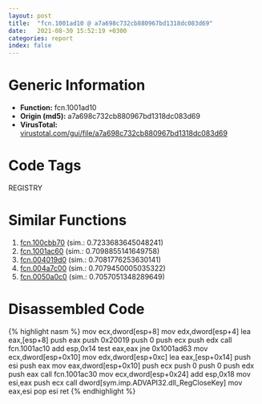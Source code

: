 ```yaml
---
layout: post
title:  "fcn.1001ad10 @ a7a698c732cb880967bd1318dc083d69"
date:   2021-08-30 15:52:19 +0300
categories: report
index: false
---
```


# Generic Information
- **Function:** fcn.1001ad10
- **Origin (md5):** a7a698c732cb880967bd1318dc083d69
- **VirusTotal:** [virustotal.com/gui/file/a7a698c732cb880967bd1318dc083d69][virustotal_ref]

# Code Tags
<span class="tag" id="REGISTRY">REGISTRY</span>


# Similar Functions

1. [fcn.100cbb70][similar_1_ref] (sim.: 0.7233683645048241)
2. [fcn.1001ac60][similar_2_ref] (sim.: 0.7098855141649758)
3. [fcn.004019d0][similar_3_ref] (sim.: 0.7081776253630141)
4. [fcn.004a7c00][similar_4_ref] (sim.: 0.7079450005035322)
5. [fcn.0050a0c0][similar_5_ref] (sim.: 0.7057051348289649)


# Disassembled Code

{% highlight nasm %}
mov ecx,dword[esp+8]
mov edx,dword[esp+4]
lea eax,[esp+8]
push eax
push 0x20019
push 0
push ecx
push edx
call fcn.1001ac10
add esp,0x14
test eax,eax
jne 0x1001ad63
mov ecx,dword[esp+0x10]
mov edx,dword[esp+0xc]
lea eax,[esp+0x14]
push esi
push eax
mov eax,dword[esp+0x10]
push ecx
push 0
push 0
push edx
push eax
call fcn.1001ac30
mov ecx,dword[esp+0x24]
add esp,0x18
mov esi,eax
push ecx
call dword[sym.imp.ADVAPI32.dll_RegCloseKey]
mov eax,esi
pop esi
ret 
{% endhighlight %}


[similar_1_ref]: /report/fcn.100cbb70@89dc67d2f980e8488f97b1bf8cb24258
[similar_2_ref]: /report/fcn.1001ac60@a7a698c732cb880967bd1318dc083d69
[similar_3_ref]: /report/fcn.004019d0@2eb7544c38a76e8aaeea362abfc44c72
[similar_4_ref]: /report/fcn.004a7c00@7453c96a6fbd42ec690b8deb53eafcba
[similar_5_ref]: /report/fcn.0050a0c0@e2ba7f10eb234338a49853c34d7d9c56
[virustotal_ref]: https://www.virustotal.com/gui/file/a7a698c732cb880967bd1318dc083d69